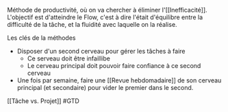 Méthode de productivité, où on va chercher à éliminer l'[[Inefficacité]].
L'objectif est d'atteindre le Flow, c'est à dire l'était d'équilibre entre la difficulté de la tâche, et la fluidité avec laquelle on la réalise.


Les clés de la méthodes
- Disposer d'un second cerveau pour gérer les tâches à faire
	- Ce serveau doit être infaillibe
	- Le cerveau principal doit pouvoir faire confiance à ce second cerveau
- Une fois par semaine, faire une [[Revue hebdomadaire]] de son cerveau principal (et secondaire) pour vider le premier dans le second.


[[Tâche vs. Projet]]
#GTD
